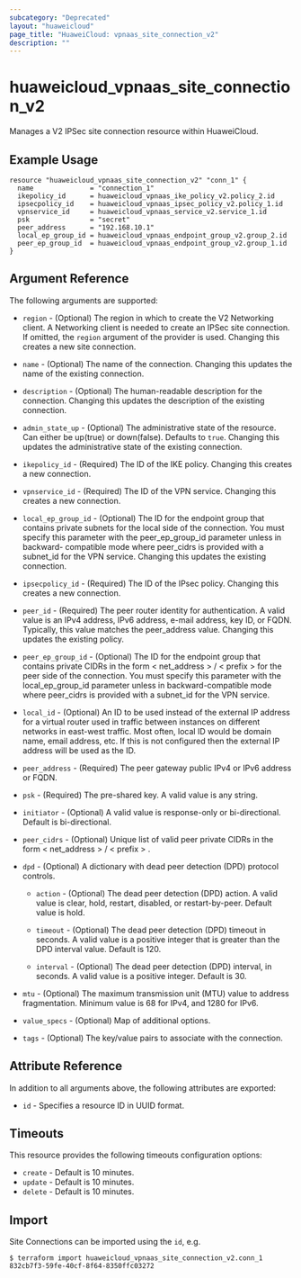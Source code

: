 ```yaml
---
subcategory: "Deprecated"
layout: "huaweicloud"
page_title: "HuaweiCloud: vpnaas_site_connection_v2"
description: ""
---
```


# huaweicloud_vpnaas_site_connection_v2

Manages a V2 IPSec site connection resource within HuaweiCloud.

## Example Usage

```hcl
resource "huaweicloud_vpnaas_site_connection_v2" "conn_1" {
  name              = "connection_1"
  ikepolicy_id      = huaweicloud_vpnaas_ike_policy_v2.policy_2.id
  ipsecpolicy_id    = huaweicloud_vpnaas_ipsec_policy_v2.policy_1.id
  vpnservice_id     = huaweicloud_vpnaas_service_v2.service_1.id
  psk               = "secret"
  peer_address      = "192.168.10.1"
  local_ep_group_id = huaweicloud_vpnaas_endpoint_group_v2.group_2.id
  peer_ep_group_id  = huaweicloud_vpnaas_endpoint_group_v2.group_1.id
}
```

## Argument Reference

The following arguments are supported:

* `region` - (Optional) The region in which to create the V2 Networking client. A Networking client is needed to create
  an IPSec site connection. If omitted, the
  `region` argument of the provider is used. Changing this creates a new site connection.

* `name` - (Optional) The name of the connection. Changing this updates the name of the existing connection.

* `description` - (Optional) The human-readable description for the connection. Changing this updates the description of
  the existing connection.

* `admin_state_up` - (Optional) The administrative state of the resource. Can either be up(true) or down(false).
  Defaults to `true`. Changing this updates the administrative state of the existing connection.

* `ikepolicy_id` - (Required) The ID of the IKE policy. Changing this creates a new connection.

* `vpnservice_id` - (Required) The ID of the VPN service. Changing this creates a new connection.

* `local_ep_group_id` - (Optional) The ID for the endpoint group that contains private subnets for the local side of the
  connection. You must specify this parameter with the peer_ep_group_id parameter unless in backward- compatible mode
  where peer_cidrs is provided with a subnet_id for the VPN service. Changing this updates the existing connection.

* `ipsecpolicy_id` - (Required) The ID of the IPsec policy. Changing this creates a new connection.

* `peer_id` - (Required) The peer router identity for authentication. A valid value is an IPv4 address, IPv6 address,
  e-mail address, key ID, or FQDN. Typically, this value matches the peer_address value. Changing this updates the
  existing policy.

* `peer_ep_group_id` - (Optional) The ID for the endpoint group that contains private CIDRs in the form < net_address >
  / < prefix > for the peer side of the connection. You must specify this parameter with the local_ep_group_id parameter
  unless in backward-compatible mode where peer_cidrs is provided with a subnet_id for the VPN service.

* `local_id` - (Optional) An ID to be used instead of the external IP address for a virtual router used in traffic
  between instances on different networks in east-west traffic. Most often, local ID would be domain name, email
  address, etc. If this is not configured then the external IP address will be used as the ID.

* `peer_address` - (Required) The peer gateway public IPv4 or IPv6 address or FQDN.

* `psk` - (Required) The pre-shared key. A valid value is any string.

* `initiator` - (Optional) A valid value is response-only or bi-directional. Default is bi-directional.

* `peer_cidrs` - (Optional) Unique list of valid peer private CIDRs in the form < net_address > / < prefix > .

* `dpd` - (Optional) A dictionary with dead peer detection (DPD) protocol controls.
  + `action` - (Optional) The dead peer detection (DPD) action. A valid value is clear, hold, restart, disabled, or
      restart-by-peer. Default value is hold.

  + `timeout` - (Optional) The dead peer detection (DPD) timeout in seconds. A valid value is a positive integer that
      is greater than the DPD interval value. Default is 120.

  + `interval` - (Optional) The dead peer detection (DPD) interval, in seconds. A valid value is a positive integer.
      Default is 30.

* `mtu` - (Optional) The maximum transmission unit (MTU) value to address fragmentation. Minimum value is 68 for IPv4,
  and 1280 for IPv6.

* `value_specs` - (Optional) Map of additional options.

* `tags` - (Optional) The key/value pairs to associate with the connection.

## Attribute Reference

In addition to all arguments above, the following attributes are exported:

* `id` - Specifies a resource ID in UUID format.

## Timeouts

This resource provides the following timeouts configuration options:

* `create` - Default is 10 minutes.
* `update` - Default is 10 minutes.
* `delete` - Default is 10 minutes.

## Import

Site Connections can be imported using the `id`, e.g.

```
$ terraform import huaweicloud_vpnaas_site_connection_v2.conn_1 832cb7f3-59fe-40cf-8f64-8350ffc03272
```
